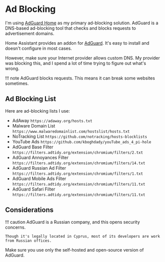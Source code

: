 # Ad Blocking

I'm using [AdGuard Home](https://adguard.com/en/adguard-home/overview.html) as my primary ad-blocking solution. AdGuard is a DNS-based ad-blocking tool that checks and blocks requests to advertisement domains.

Home Assistant provides an addon for [AdGuard](https://github.com/hassio-addons/addon-adguard-home). It's easy to install and doesn't configure in most cases.

However, make sure your Internet provider allows custom DNS. My provider was blocking this, and I spend a lot of time trying to figure out what's wrong.

<!-- prettier-ignore -->
!!! note
    AdGuard blocks requests. This means it can break some websites sometimes.

## Ad Blocking List

Here are ad-blocking lists I use:

- AdAway `https://adaway.org/hosts.txt`
- Malware Domain List `https://www.malwaredomainlist.com/hostslist/hosts.txt`
- NoTracking List `https://github.com/notracking/hosts-blocklists`
- YouTube Ads `https://github.com/kboghdady/youTube_ads_4_pi-hole`
- AdGuard Base Filter `https://filters.adtidy.org/extension/chromium/filters/2.txt`
- AdGuard Annoyances Filter `https://filters.adtidy.org/extension/chromium/filters/14.txt`
- AdGuard Russian Ad Filter `https://filters.adtidy.org/extension/chromium/filters/1.txt`
- AdGuard Mobile Ads Filter `https://filters.adtidy.org/extension/chromium/filters/11.txt`
- AdGuard Safari Filter `https://filters.adtidy.org/extension/chromium/filters/11.txt`

## Considerations

<!-- prettier-ignore -->
!!! caution
    AdGuard is a Russian company, and this opens security concerns.

    Though it's legally located in Cyprus, most of its developers are work from Russian offices.

Make sure you use only the self-hosted and open-source version of AdGuard.
